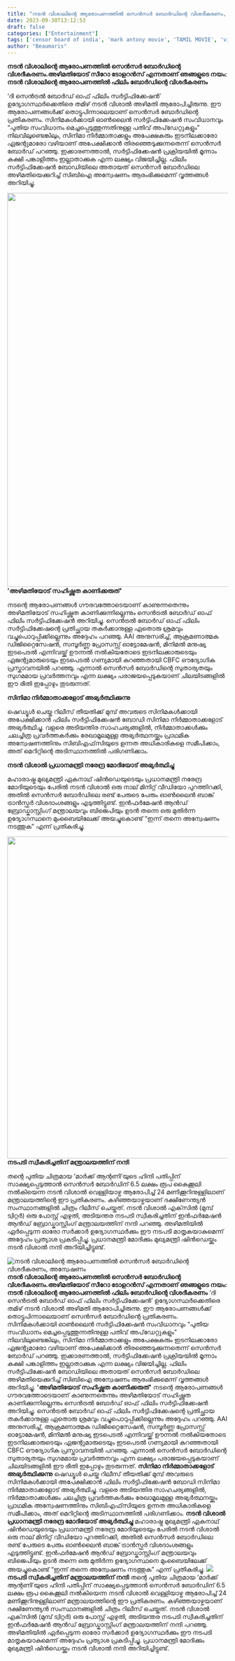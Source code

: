 ```yaml
---
title: "നടൻ വിശാലിന്റെ ആരോപണത്തിൽ സെൻസർ ബോർഡിന്റെ വിശദീകരണം, അന്വേഷണം"
date: 2023-09-30T13:12:53
draft: false
categories: ["Entertainment"]
tags: ['censor board of india', 'mark antony movie', 'TAMIL MOVIE', 'vishal']
author: "Beaumaris"
---
```


<strong>നടൻ വിശാലിന്റെ ആരോപണത്തിൽ സെൻസർ ബോർഡിന്റെ വിശദീകരണം.അഴിമതിയോട് സീറോ ടോളറൻസ് എന്നതാണ് ഞങ്ങളുടെ നയം: നടൻ വിശാലിന്റെ ആരോപണത്തിൽ ഫിലിം ബോർഡിന്റെ വിശദീകരണം</strong>

‘ദി സെൻട്രൽ ബോർഡ് ഓഫ് ഫിലിം സർട്ടിഫിക്കേഷൻ’ ഉദ്യോഗസ്ഥർക്കെതിരെ തമിഴ് നടൻ വിശാൽ അഴിമതി ആരോപിച്ചിരുന്നു. ഈ ആരോപണങ്ങൾക്ക് തൊട്ടുപിന്നാലെയാണ് സെൻസർ ബോർഡിന്റെ പ്രതികരണം. സിനിമകൾക്കായി ഓൺലൈൻ സർട്ടിഫിക്കേഷൻ സംവിധാനവും “പുതിയ സംവിധാനം മെച്ചപ്പെടുത്തുന്നതിനുള്ള പതിവ് അപ്‌ഡേറ്റുകളും” നിലവിലുണ്ടെങ്കിലും, സിനിമാ നിർമ്മാതാക്കളും അപേക്ഷകരും ഇടനിലക്കാരോ ഏജന്റുമാരോ വഴിയാണ് അപേക്ഷിക്കാൻ തിരഞ്ഞെടുക്കുന്നതെന്ന് സെൻസർ ബോർഡ് പറഞ്ഞു. ഇക്കാരണത്താൽ, സർട്ടിഫിക്കേഷൻ പ്രക്രിയയിൽ മൂന്നാം കക്ഷി പങ്കാളിത്തം ഇല്ലാതാക്കുക എന്ന ലക്ഷ്യം വിജയിച്ചില്ല. ഫിലിം സർട്ടിഫിക്കേഷൻ ബോഡിയിലെ അതായത് സെൻസർ ബോർഡിലെ അഴിമതിയെക്കുറിച്ച് സിബിഐ അന്വേഷണം ആരംഭിക്കുമെന്ന് വൃത്തങ്ങൾ അറിയിച്ചു.

<strong><img class="size-full wp-image-422841 aligncenter" src="https://cdn.boolokam.com/articles/2023/09/vsvvv.jpg" alt="" width="1200" height="900" />'അഴിമതിയോട് സഹിഷ്ണുത കാണിക്കരുത്'</strong>

നടന്റെ ആരോപണങ്ങൾ ഗൗരവത്തോടെയാണ് കാണുന്നതെന്നും അഴിമതിയോട് സഹിഷ്ണുത കാണിക്കുന്നില്ലെന്നും സെൻട്രൽ ബോർഡ് ഓഫ് ഫിലിം സർട്ടിഫിക്കേഷൻ അറിയിച്ചു. സെൻട്രൽ ബോർഡ് ഓഫ് ഫിലിം സർട്ടിഫിക്കേഷന്റെ പ്രതിച്ഛായ തകർക്കാനുള്ള ഏതൊരു ശ്രമവും വച്ചുപൊറുപ്പിക്കില്ലെന്നും അദ്ദേഹം പറഞ്ഞു. AAI അനുസരിച്ച്, ആക്രമണാത്മക ഡിജിറ്റൈസേഷൻ, സമ്പൂർണ്ണ പ്രോസസ്സ് ഓട്ടോമേഷൻ, മിനിമൽ മനുഷ്യ ഇടപെടൽ എന്നിവയ്ക്ക് ഊന്നൽ നൽകിയതോടെ ഇടനിലക്കാരുടെയും ഏജന്റുമാരുടെയും ഇടപെടൽ ഗണ്യമായി കുറഞ്ഞതായി CBFC ഔദ്യോഗിക പ്രസ്താവനയിൽ പറഞ്ഞു. എന്നാൽ സെൻസർ ബോർഡിന്റെ സുതാര്യതയും സുഗമമായ പ്രവർത്തനവും എന്ന ലക്ഷ്യം പരാജയപ്പെടുകയാണ് ചിലയിടങ്ങളിൽ ഈ രീതി ഇപ്പോഴും തുടരുന്നത്.

<strong>സിനിമാ നിർമ്മാതാക്കളോട് അഭ്യർത്ഥിക്കുന്നു</strong>

ഷെഡ്യൂൾ ചെയ്ത റിലീസ് തീയതിക്ക് മുമ്പ് അവരുടെ സിനിമകൾക്കായി അപേക്ഷിക്കാൻ ഫിലിം സർട്ടിഫിക്കേഷൻ ബോഡി സിനിമാ നിർമ്മാതാക്കളോട് അഭ്യർത്ഥിച്ചു. വളരെ അടിയന്തിര സാഹചര്യങ്ങളിൽ, നിർമ്മാതാക്കൾക്കും ചലച്ചിത്ര പ്രവർത്തകർക്കും രേഖാമൂലമുള്ള അഭ്യർത്ഥനയ്ക്കും പ്രാഥമിക അന്വേഷണത്തിനും സിബിഎഫ്‌സിയുടെ ഉന്നത അധികാരികളെ സമീപിക്കാം, അത് മെറിറ്റിന്റെ അടിസ്ഥാനത്തിൽ പരിഗണിക്കാം.

<strong>നടൻ വിശാൽ പ്രധാനമന്ത്രി നരേന്ദ്ര മോദിയോട് അഭ്യർത്ഥിച്ചു</strong>

മഹാരാഷ്ട്ര മുഖ്യമന്ത്രി ഏകനാഥ് ഷിൻഡെയുടെയും പ്രധാനമന്ത്രി നരേന്ദ്ര മോദിയുടെയും പേരിൽ നടൻ വിശാൽ ഒരു നാല് മിനിറ്റ് വീഡിയോ പുറത്തിറക്കി, അതിൽ സെൻസർ ബോർഡിലെ രണ്ട് പേരുടെ പേരും ഓൺലൈൻ ബാങ്ക് ട്രാൻസ്ഫർ വിശദാംശങ്ങളും എടുത്തിട്ടുണ്ട്. ഇൻഫർമേഷൻ ആൻഡ് ബ്രോഡ്കാസ്റ്റിംഗ് മന്ത്രാലയവും ബിജെപിയും ഉടൻ തന്നെ ഒരു മുതിർന്ന ഉദ്യോഗസ്ഥനെ മുംബൈയിലേക്ക് അയച്ചുകൊണ്ട് “ഇന്ന് തന്നെ അന്വേഷണം നടത്തുക” എന്ന് പ്രതികരിച്ചു.

<strong><img class="size-full wp-image-422842 aligncenter" src="https://cdn.boolokam.com/articles/2023/09/xc-1.jpg" alt="" width="1200" height="735" />നടപടി സ്വീകരിച്ചതിന് മന്ത്രാലയത്തിന് നന്ദി</strong>

തന്റെ പുതിയ ചിത്രമായ ‘മാർക്ക് ആന്റണി’യുടെ ഹിന്ദി പതിപ്പിന് സാക്ഷ്യപ്പെടുത്താൻ സെൻസർ ബോർഡിന് 6.5 ലക്ഷം രൂപ കൈക്കൂലി നൽകിയെന്ന നടൻ വിശാൽ വെള്ളിയാഴ്ച ആരോപിച്ച് 24 മണിക്കൂറിനുള്ളിലാണ് മന്ത്രാലയത്തിന്റെ ഈ പ്രതികരണം. കഴിഞ്ഞയാഴ്ചയാണ് ദക്ഷിണേന്ത്യൻ സംസ്ഥാനങ്ങളിൽ ചിത്രം റിലീസ് ചെയ്തത്. നടൻ വിശാൽ എക്‌സിൽ (മുമ്പ് ട്വിറ്റർ) ഒരു പോസ്റ്റ് എഴുതി, അടിയന്തര നടപടി സ്വീകരിച്ചതിന് ഇൻഫർമേഷൻ ആൻഡ് ബ്രോഡ്കാസ്റ്റിംഗ് മന്ത്രാലയത്തിന് നന്ദി പറഞ്ഞു. അഴിമതിയിൽ ഏർപ്പെടുന്ന ഓരോ സർക്കാർ ഉദ്യോഗസ്ഥർക്കും ഈ നടപടി മാതൃകയാകുമെന്ന് അദ്ദേഹം പ്രത്യാശ പ്രകടിപ്പിച്ചു. പ്രധാനമന്ത്രി മോദിക്കും മുഖ്യമന്ത്രി ഷിൻഡെയ്ക്കും നടൻ വിശാൽ നന്ദി അറിയിച്ചിട്ടുണ്ട്.


![നടൻ വിശാലിന്റെ ആരോപണത്തിൽ സെൻസർ ബോർഡിന്റെ വിശദീകരണം, അന്വേഷണം](https://cdn.boolokam.com/articles/2023/09/vsvvv.jpg)**നടൻ വിശാലിന്റെ ആരോപണത്തിൽ സെൻസർ ബോർഡിന്റെ വിശദീകരണം.അഴിമതിയോട് സീറോ ടോളറൻസ് എന്നതാണ് ഞങ്ങളുടെ നയം: നടൻ വിശാലിന്റെ ആരോപണത്തിൽ ഫിലിം ബോർഡിന്റെ വിശദീകരണം** ‘ദി സെൻട്രൽ ബോർഡ് ഓഫ് ഫിലിം സർട്ടിഫിക്കേഷൻ’ ഉദ്യോഗസ്ഥർക്കെതിരെ തമിഴ് നടൻ വിശാൽ അഴിമതി ആരോപിച്ചിരുന്നു. ഈ ആരോപണങ്ങൾക്ക് തൊട്ടുപിന്നാലെയാണ് സെൻസർ ബോർഡിന്റെ പ്രതികരണം. സിനിമകൾക്കായി ഓൺലൈൻ സർട്ടിഫിക്കേഷൻ സംവിധാനവും “പുതിയ സംവിധാനം മെച്ചപ്പെടുത്തുന്നതിനുള്ള പതിവ് അപ്‌ഡേറ്റുകളും” നിലവിലുണ്ടെങ്കിലും, സിനിമാ നിർമ്മാതാക്കളും അപേക്ഷകരും ഇടനിലക്കാരോ ഏജന്റുമാരോ വഴിയാണ് അപേക്ഷിക്കാൻ തിരഞ്ഞെടുക്കുന്നതെന്ന് സെൻസർ ബോർഡ് പറഞ്ഞു. ഇക്കാരണത്താൽ, സർട്ടിഫിക്കേഷൻ പ്രക്രിയയിൽ മൂന്നാം കക്ഷി പങ്കാളിത്തം ഇല്ലാതാക്കുക എന്ന ലക്ഷ്യം വിജയിച്ചില്ല. ഫിലിം സർട്ടിഫിക്കേഷൻ ബോഡിയിലെ അതായത് സെൻസർ ബോർഡിലെ അഴിമതിയെക്കുറിച്ച് സിബിഐ അന്വേഷണം ആരംഭിക്കുമെന്ന് വൃത്തങ്ങൾ അറിയിച്ചു. **'അഴിമതിയോട് സഹിഷ്ണുത കാണിക്കരുത്'** നടന്റെ ആരോപണങ്ങൾ ഗൗരവത്തോടെയാണ് കാണുന്നതെന്നും അഴിമതിയോട് സഹിഷ്ണുത കാണിക്കുന്നില്ലെന്നും സെൻട്രൽ ബോർഡ് ഓഫ് ഫിലിം സർട്ടിഫിക്കേഷൻ അറിയിച്ചു. സെൻട്രൽ ബോർഡ് ഓഫ് ഫിലിം സർട്ടിഫിക്കേഷന്റെ പ്രതിച്ഛായ തകർക്കാനുള്ള ഏതൊരു ശ്രമവും വച്ചുപൊറുപ്പിക്കില്ലെന്നും അദ്ദേഹം പറഞ്ഞു. AAI അനുസരിച്ച്, ആക്രമണാത്മക ഡിജിറ്റൈസേഷൻ, സമ്പൂർണ്ണ പ്രോസസ്സ് ഓട്ടോമേഷൻ, മിനിമൽ മനുഷ്യ ഇടപെടൽ എന്നിവയ്ക്ക് ഊന്നൽ നൽകിയതോടെ ഇടനിലക്കാരുടെയും ഏജന്റുമാരുടെയും ഇടപെടൽ ഗണ്യമായി കുറഞ്ഞതായി CBFC ഔദ്യോഗിക പ്രസ്താവനയിൽ പറഞ്ഞു. എന്നാൽ സെൻസർ ബോർഡിന്റെ സുതാര്യതയും സുഗമമായ പ്രവർത്തനവും എന്ന ലക്ഷ്യം പരാജയപ്പെടുകയാണ് ചിലയിടങ്ങളിൽ ഈ രീതി ഇപ്പോഴും തുടരുന്നത്. **സിനിമാ നിർമ്മാതാക്കളോട് അഭ്യർത്ഥിക്കുന്നു** ഷെഡ്യൂൾ ചെയ്ത റിലീസ് തീയതിക്ക് മുമ്പ് അവരുടെ സിനിമകൾക്കായി അപേക്ഷിക്കാൻ ഫിലിം സർട്ടിഫിക്കേഷൻ ബോഡി സിനിമാ നിർമ്മാതാക്കളോട് അഭ്യർത്ഥിച്ചു. വളരെ അടിയന്തിര സാഹചര്യങ്ങളിൽ, നിർമ്മാതാക്കൾക്കും ചലച്ചിത്ര പ്രവർത്തകർക്കും രേഖാമൂലമുള്ള അഭ്യർത്ഥനയ്ക്കും പ്രാഥമിക അന്വേഷണത്തിനും സിബിഎഫ്‌സിയുടെ ഉന്നത അധികാരികളെ സമീപിക്കാം, അത് മെറിറ്റിന്റെ അടിസ്ഥാനത്തിൽ പരിഗണിക്കാം. **നടൻ വിശാൽ പ്രധാനമന്ത്രി നരേന്ദ്ര മോദിയോട് അഭ്യർത്ഥിച്ചു** മഹാരാഷ്ട്ര മുഖ്യമന്ത്രി ഏകനാഥ് ഷിൻഡെയുടെയും പ്രധാനമന്ത്രി നരേന്ദ്ര മോദിയുടെയും പേരിൽ നടൻ വിശാൽ ഒരു നാല് മിനിറ്റ് വീഡിയോ പുറത്തിറക്കി, അതിൽ സെൻസർ ബോർഡിലെ രണ്ട് പേരുടെ പേരും ഓൺലൈൻ ബാങ്ക് ട്രാൻസ്ഫർ വിശദാംശങ്ങളും എടുത്തിട്ടുണ്ട്. ഇൻഫർമേഷൻ ആൻഡ് ബ്രോഡ്കാസ്റ്റിംഗ് മന്ത്രാലയവും ബിജെപിയും ഉടൻ തന്നെ ഒരു മുതിർന്ന ഉദ്യോഗസ്ഥനെ മുംബൈയിലേക്ക് അയച്ചുകൊണ്ട് “ഇന്ന് തന്നെ അന്വേഷണം നടത്തുക” എന്ന് പ്രതികരിച്ചു. **![](https://cdn.boolokam.com/articles/2023/09/xc-1.jpg)നടപടി സ്വീകരിച്ചതിന് മന്ത്രാലയത്തിന് നന്ദി** തന്റെ പുതിയ ചിത്രമായ ‘മാർക്ക് ആന്റണി’യുടെ ഹിന്ദി പതിപ്പിന് സാക്ഷ്യപ്പെടുത്താൻ സെൻസർ ബോർഡിന് 6.5 ലക്ഷം രൂപ കൈക്കൂലി നൽകിയെന്ന നടൻ വിശാൽ വെള്ളിയാഴ്ച ആരോപിച്ച് 24 മണിക്കൂറിനുള്ളിലാണ് മന്ത്രാലയത്തിന്റെ ഈ പ്രതികരണം. കഴിഞ്ഞയാഴ്ചയാണ് ദക്ഷിണേന്ത്യൻ സംസ്ഥാനങ്ങളിൽ ചിത്രം റിലീസ് ചെയ്തത്. നടൻ വിശാൽ എക്‌സിൽ (മുമ്പ് ട്വിറ്റർ) ഒരു പോസ്റ്റ് എഴുതി, അടിയന്തര നടപടി സ്വീകരിച്ചതിന് ഇൻഫർമേഷൻ ആൻഡ് ബ്രോഡ്കാസ്റ്റിംഗ് മന്ത്രാലയത്തിന് നന്ദി പറഞ്ഞു. അഴിമതിയിൽ ഏർപ്പെടുന്ന ഓരോ സർക്കാർ ഉദ്യോഗസ്ഥർക്കും ഈ നടപടി മാതൃകയാകുമെന്ന് അദ്ദേഹം പ്രത്യാശ പ്രകടിപ്പിച്ചു. പ്രധാനമന്ത്രി മോദിക്കും മുഖ്യമന്ത്രി ഷിൻഡെയ്ക്കും നടൻ വിശാൽ നന്ദി അറിയിച്ചിട്ടുണ്ട്.
